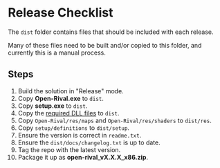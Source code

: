 # Release Checklist

The `dist` folder contains files that should be included with each release.

Many of these files need to be built and/or copied to this folder, and currently this is a manual process.

## Steps

1. Build the solution in "Release" mode.
2. Copy **Open-Rival.exe** to `dist`.
3. Copy **setup.exe** to `dist`.
4. Copy the [required DLL files](/docs/development_quickstart.md#dll-files) to `dist`.
5. Copy `Open-Rival/res/maps` and `Open-Rival/res/shaders` to `dist/res`.
6. Copy `setup/definitions` to `dist/setup`.
7. Ensure the version is correct in `readme.txt`.
8. Ensure the `dist/docs/changelog.txt` is up to date.
9. Tag the repo with the latest version.
10. Package it up as **open-rival_vX.X.X_x86.zip**.
